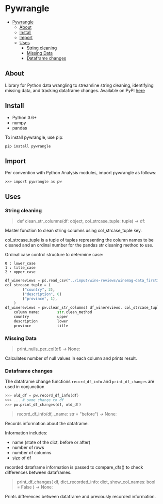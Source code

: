 # Pywrangle
- [Pywrangle](#pywrangle)
  - [About](#about)
  - [Install](#install)
  - [Import](#import)
  - [Uses](#uses)
    - [String cleaning](#string-cleaning)
    - [Missing Data](#missing-data)
    - [Dataframe changes](#dataframe-changes)

## About
Library for Python data wrangling to streamline string cleaning, identifying missing data, and tracking dataframe changes. Available on PyPI [here](https://pypi.org/project/pywrangle/)


## Install
- Python 3.6+
- numpy
- pandas

To install pywrangle, use pip:

```
pip install pywrangle
```

## Import

Per convention with Python Analysis modules, import pywrangle as follows:
```
>>> import pywrangle as pw
```

## Uses

### String cleaning
> def clean_str_columns(df: object, col_strcase_tuple: tuple) -> df:

Master function to clean string columns using col_strcase_tuple key.

col_strcase_tuple is a tuple of tuples representing the column names to be cleaned
and an ordinal number for the pandas str cleaning method to use.

Ordinal case control structure to determine case:

    0 : lower_case
    1 : title_case
    2 : upper_case

```python
df_winereviews = pd.read_csv("../input/wine-reviews/winemag-data_first150k.csv")
col_strcase_tuple = (
        ("country", 2),
        ("description", 0)
        ("province", 1),
    )
df_winereviews = pw.clean_str_columns( df_winereviews, col_strcase_tuple)
    column name:		str.clean_method
    country     		upper
    description 		lower
    province    		title
```

### Missing Data
> print_nulls_per_col(df) -> None:

Calculates number of null values in each column and prints result.

### Dataframe changes
The dataframe change functions `record_df_info` and `print_df_changes` are used in conjunction.
```python
>>> old_df = pw.record_df_info(df)
>>> ... # some change to df
>>> pw.print_df_changes(df, old_df)
```


> record_df_info(df, _name: str = "before") -> None:

Records information about the dataframe.
    
Information includes:

- name (state of the dict, before or after)
- number of rows
- number of columns
- size of df

recorded dataframe information is passed to compare_dfs()
to check differences between dataframes.

> print_df_changes(
        df,
        dict_recorded_info: dict,
        show_col_names: bool = False
    ) -> None:

Prints differences between dataframe and previously recorded information.



